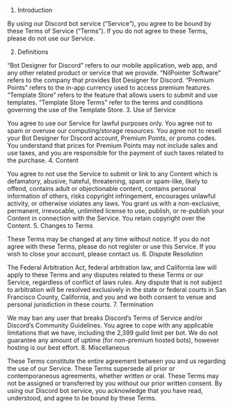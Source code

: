 1. Introduction

By using our Discord bot service (“Service”), you agree to be bound by these Terms of Service (“Terms”). If you do not agree to these Terms, please do not use our Service.

2. Definitions

“Bot Designer for Discord” refers to our mobile application, web app, and any other related product or service that we provide.
“NilPointer Software” refers to the company that provides Bot Designer for Discord.
“Premium Points” refers to the in-app currency used to access premium features.
“Template Store” refers to the feature that allows users to submit and use templates.
“Template Store Terms” refer to the terms and conditions governing the use of the Template Store.
3. Use of Service

You agree to use our Service for lawful purposes only.
You agree not to spam or overuse our computing/storage resources.
You agree not to resell your Bot Designer for Discord account, Premium Points, or promo codes.
You understand that prices for Premium Points may not include sales and use taxes, and you are responsible for the payment of such taxes related to the purchase.
4. Content

You agree to not use the Service to submit or link to any Content which is defamatory, abusive, hateful, threatening, spam or spam-like, likely to offend, contains adult or objectionable content, contains personal information of others, risks copyright infringement, encourages unlawful activity, or otherwise violates any laws.
You grant us with a non-exclusive, permanent, irrevocable, unlimited license to use, publish, or re-publish your Content in connection with the Service. You retain copyright over the Content.
5. Changes to Terms

These Terms may be changed at any time without notice.
If you do not agree with these Terms, please do not register or use this Service.
If you wish to close your account, please contact us.
6. Dispute Resolution

The Federal Arbitration Act, federal arbitration law, and California law will apply to these Terms and any disputes related to these Terms or our Service, regardless of conflict of laws rules.
Any dispute that is not subject to arbitration will be resolved exclusively in the state or federal courts in San Francisco County, California, and you and we both consent to venue and personal jurisdiction in these courts.
7. Termination

We may ban any user that breaks Discord’s Terms of Service and/or Discord’s Community Guidelines.
You agree to cope with any applicable limitations that we have, including the 2,399 guild limit per bot.
We do not guarantee any amount of uptime (for non-premium hosted bots), however hosting is our best effort.
8. Miscellaneous

These Terms constitute the entire agreement between you and us regarding the use of our Service.
These Terms supersede all prior or contemporaneous agreements, whether written or oral.
These Terms may not be assigned or transferred by you without our prior written consent.
By using our Discord bot service, you acknowledge that you have read, understood, and agree to be bound by these Terms.
